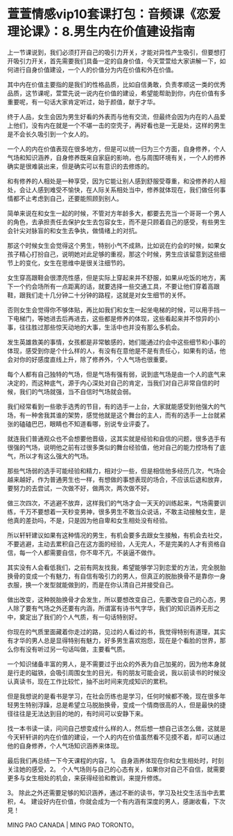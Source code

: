 # 萱萱情感vip10套课打包：音频课《恋爱理论课》：8.男生内在价值建设指南

上一节课说到，我们必须打开自己的吸引力开关，才能对异性产生吸引，但要想打开吸引力开关，首先需要我们具备一定的自身价值，今天萱萱给大家讲解一下，如何进行自身价值建设，一个人的价值分为内在价值和外在价值。

其中内在价值主要指的是我们的性格品质，比如自信勇敢，负责孝顺这一类的优秀品质，这节课呢，萱萱先说一说内在价值的建设，希望能帮助到你，内在价值有多重要呢，有一句话大家肯定听过，始于颜值，献于才华。

终于人品，女生会因为男生好看的外表而与他有交流，但最终会因为内在的人品爱上他们，没有内在就是一个不堪一击的空壳子，再好看也是一无是处，这样的男生是不会长久吸引到一个女人的。

一个人的内在价值表现在很多地方，但是可以统一归为三个方面，自身修养，个人气场和知识涵养，自身修养既来自家庭的影响，也与周围环境有关，一个人的修养确实是很难装出来，但是确实可以有意识的去修炼的。

和有修养的人相处是一种享受，因为它能让别人感到舒服受尊重，和没修养的人相处，会让人感到难受不愉快，在人际关系相处当中，修养就体现在，我们做任何事情都不止考虑到自己，还要能照顾到别人。

简单来说在和女生一起的时候，不管对方年龄多大，都要去充当一个哥哥一个男人的角色，去承担责任去保护女生去包容女生，而不是只顾着自己的感受，有些男生会针尖对脉盲的和女生去争执，做情绪上的对抗。

那这个时候女生会觉得这个男生，特别小气不成熟，比如说在约会的时候，如果女孩子精心打扮自己，说明她对此足够的重视，那这个时候，男生应该留意到这些细节上的变化，女生在思维中是很关注细节的。

女生穿高跟鞋会很漂亮性感，但是实际上穿起来并不舒服，如果从吃饭的地方，离下一个约会场所有一点距离的话，就要选择一些交通工具，不要让他们穿着高跟鞋，跟我们走十几分钟二十分钟的路程，这就是对女生细节的关怀。

否则女生会觉得你不够体贴，再比如我们和女生一起坐电梯的时候，可以用手挡一下电梯门，等她进去后再进去，这些都是修养的体现，这些看起来并不惊异的小事，往往胜过那些惊天动地的大事，生活中也并没有那么多机会。

发生英雄救美的事情，女孩都是非常敏感的，她们能通过约会中这些细节和小事的体现，感受到你是个什么样的人，有没有在意他是不是有责任心，如果有的话，他会对你的好感度直线上升，除了修养外，个人气场也很重要。

每个人都有自己独特的气场，但是气场有强有弱，说到底气场是由一个人的底气来决定的，而这种底气，源于内心深处对自己的肯定，当我们对自己非常自信的时候，我们的气场就强，当不自信时气场就会弱。

我们经常看到一些歌手选秀的节目，有的选手一上台，大家就能感受到他强大的气场，有一种舍我其谁的架势，感觉他就是这个舞台的主人，而有的选手一上台就紧张的磕磕巴巴，眼睛也不知道看哪，别说专业评委了。

就连我们普通观众也不会想要他晋级，这其实就是经验和自信的问题，很多选手有很强的气场，说明他之前有过很多类似的舞台经验值，他对自己的能力控场有了底气，所以才有这么强大的气场。

那些气场弱的选手可能经验和精力，相对少一些，但是相信他多经历几次，气场会越来越好，作为普通男生也一样，有想做的事想表现的场合，不应该后退和放弃，要努力的去尝试，一次做不好，做两次，两次做不好。

做三次四次，不逃避不放弃，这样我们的气场才会一天天的训练起来，气场需要训练，千万不要想着一天秒变男神，很多男生不敢当众说话，不敢主动接触女生，是他真的差劲吗，不是，只是因为他自卑和女生相处没有经验。

所以轩轩建议如果有这种情况的男生，有机会要多去跟女生接触，有机会去社交，不要逃避，主动去累积自己在这方面的经验，人无完人，不是完美的人才有资格自信，每一个人都需要自信，你不卑不亢，不装逼不做作。

其实没有人会看低我们，之前有网友找我，希望能够学习到恋爱的方法，完全脱胎换骨的变成一个有魅力，有自信有吸引力的男人，但真正的脱胎换骨不是靠你一身衣服，换一个发型就能做到的，而是在你认清自己并接受自己。

做出改变，这种脱胎换骨才会发生，所以要想改变自己，先要改变自己的心态，男人除了要有气场之外还要有内涵，所谓富有诗书气字华，我们的知识涵养无形之中，奠定出了我们的个人气质，有一句话特别好。

你现在的气质里面藏着你走过的路，见过的人看过的书，我觉得特别有道理，其实有才华的男人总是显得特别有魅力，好多男生喜欢抱怨，现在是个看脸的世界，那么你有没有听过另一句话叫做，主要看气质。

一个知识储备丰富的男人，是不需要过于出众的外表为自己加冕的，因为他本身就是行走的磁铁，会吸引周围女生的目光，有的朋友可能会说，我以前读书的时候没认真读书，现在工作比较忙，抽不出时间来完成知识的累积。

但是我想说的是看书是学习，在社会历练也是学习，任何时候都不晚，现在很多年轻男生特别浮躁，总是希望立马脱胎换骨，变成一个情商很高的人，但是最快的捷径往往是无法达到目的地的，有时间可以安静下来。

找一本书读一读，问问自己想变成什么样的人，然后想一想自己该怎么做，这就是今天轩轩讲的内在价值的建设，一个人的内在价值虽然看不见摸不着，却可以通过他的自身修养，个人气场知识涵养来体现。

最后我们再总结一下今天课程的内容，1。 自身涵养体现在你和女生相处时，时刻关注她的感受，2。 个人气场则与自己的心态有关，如果你对自己不自信，就需要更多与女生相处的机会，来获得经验和教训，来提升修炼。

3。 除此之外还需要足够的知识涵养，通过不断的读书，学习及社交生活当中去累积，4。 建设好内在价值，你就会成为一个有内涵有深度的男人，感謝收看，下次見！

MING PAO CANADA | MING PAO TORONTO。